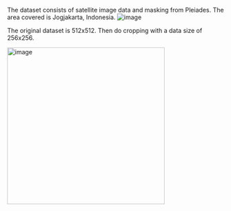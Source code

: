 The dataset consists of satellite image data and masking from Pleiades. The area covered is Jogjakarta, Indonesia.
![image](https://github.com/pedew/Paddy-Segmentation/assets/95515006/105d8f42-b532-4411-b572-8dcb237f0d20)

The original dataset is 512x512. Then do cropping with a data size of 256x256.

<img width="365" alt="image" src="https://github.com/pedew/Paddy-Segmentation/assets/95515006/74b4e67f-7710-4f01-9204-97a9d89af4a9">
